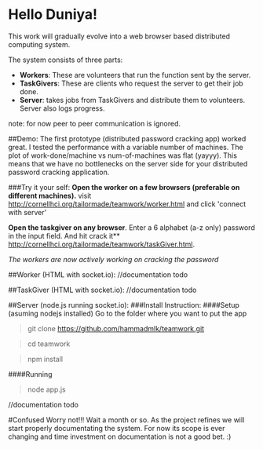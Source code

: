 # Hello Duniya!

This work will gradually evolve into a web browser based distributed computing system.

The system consists of three parts:
- **Workers**: These are volunteers that run the function sent by the server.
- **TaskGivers**: These are clients who request the server to get their job done. 
- **Server**: takes jobs from TaskGivers and distribute them to volunteers. Server also logs progress. 

note: for now peer to peer communication is ignored.    

##Demo:
The first prototype (distributed password cracking app) worked great. I tested the performance with a variable number of machines. The plot of work-done/machine vs num-of-machines was flat (yayyy). This means that we have no bottlenecks on the server side for your distributed password cracking application.

###Try it your self:
**Open the worker on a few browsers (preferable on different machines).** 
visit http://cornellhci.org/tailormade/teamwork/worker.html
and click 'connect with server'

**Open the taskgiver on any browser**.
Enter a 6 alphabet (a-z only) password in the input field. And hit crack it**
http://cornellhci.org/tailormade/teamwork/taskGiver.html.


*The workers are now actively working on cracking the password*


##Worker (HTML with socket.io):
//documentation todo

##TaskGiver (HTML with socket.io):
//documentation todo

##Server (node.js running socket.io):
###Install Instruction:
####Setup (asuming nodejs installed)
Go to the folder where you want to put the app
> git clone https://github.com/hammadmlk/teamwork.git

> cd teamwork

> npm install

####Running
> node app.js

//documentation todo


#Confused
Worry not!!! Wait a month or so. As the project refines we will start properly documentating the system. For now its scope is ever changing and time investment on documentation is not a good bet. :)
